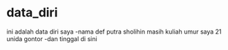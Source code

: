 # data_diri
ini adalah data diri saya
-nama def putra sholihin
masih kuliah
umur saya 21
unida gontor
-dan tinggal di sini
